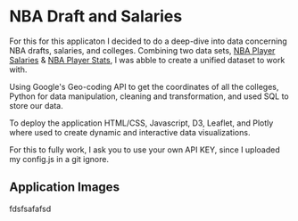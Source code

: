 # NBA Draft and Salaries

For this for this applicaton I decided to do a deep-dive into data concerning NBA drafts, salaries, and colleges. 
Combining two data sets, [NBA Player Salaries](https://data.world/datadavis/nba-salaries) & [NBA Player Stats](https://www.kaggle.com/drgilermo/nba-players-stats), I was abble to create a unified dataset to work with.

Using Google's Geo-coding API to get the coordinates of all the colleges, Python for data manipulation, cleaning and transformation, and used SQL to store our data. 

To deploy the application HTML/CSS, Javascript, D3, Leaflet, and Plotly where used to create dynamic and interactive data visualizations. 

For this to fully work, I ask you to use your own API KEY, since I uploaded my config.js in a git ignore. 

## Application Images

fdsfsafafsd

